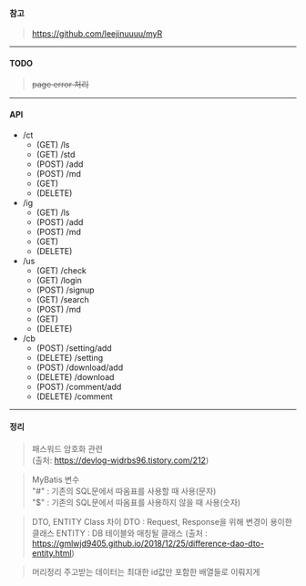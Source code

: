 #### 참고
> https://github.com/leejinuuuu/myR

------------

#### TODO
> ~~page error 처리~~

------------

#### API
+ /ct
    + (GET) /ls
    + (GET) /std
    + (POST) /add
    + (POST) /md
    + (GET)
    + (DELETE)
+ /ig
    + (GET) /ls
    + (POST) /add
    + (POST) /md
    + (GET)
    + (DELETE)
+ /us
    + (GET) /check
    + (GET) /login
    + (POST) /signup
    + (GET) /search
    + (POST) /md
    + (GET)
    + (DELETE)
+ /cb
    + (POST) /setting/add
    + (DELETE) /setting
    + (POST) /download/add
    + (DELETE) /download
    + (POST) /comment/add
    + (DELETE) /comment


------------

#### 정리
> 패스워드 암호화 관련  
(출처: https://devlog-wjdrbs96.tistory.com/212)

> MyBatis 변수  
"#" : 기존의 SQL문에서 따옴표를 사용할 때 사용(문자)  
"$" : 기존의 SQL문에서 따옴표를 사용하지 않을 때 사용(숫자)  

> DTO, ENTITY Class 차이
DTO : Request, Response을 위해 변경이 용이한 클래스
ENTITY : DB 테이블와 매칭될 클래스
(출처 : https://gmlwjd9405.github.io/2018/12/25/difference-dao-dto-entity.html)

> 머리정리
주고받는 데이터는 최대한 id값만 포함한 배열들로 이뤄지게
